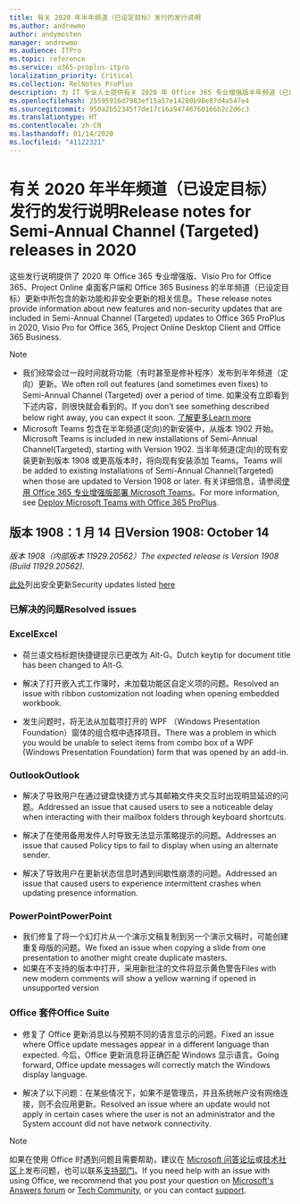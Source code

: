 ```yaml
---
title: 有关 2020 年半年频道（已设定目标）发行的发行说明
ms.author: andrewmo
author: andymosten
manager: andrewmo
ms.audience: ITPro
ms.topic: reference
ms.service: o365-proplus-itpro
localization_priority: Critical
ms.collection: RelNotes_ProPlus
description: 为 IT 专业人士提供有关 2020 年 Office 365 专业增强版半年频道（已设定目标）发行的发行说明
ms.openlocfilehash: 25595916d7983ef15a57e14280b98e87d4a547e4
ms.sourcegitcommit: 950a2b52345f7de17c16a94746760166b2c2d6c3
ms.translationtype: HT
ms.contentlocale: zh-CN
ms.lasthandoff: 01/14/2020
ms.locfileid: "41122321"
---
```

# <a name="release-notes-for-semi-annual-channel-targeted-releases-in-2020"></a><span data-ttu-id="82efd-103">有关 2020 年半年频道（已设定目标）发行的发行说明</span><span class="sxs-lookup"><span data-stu-id="82efd-103">Release notes for Semi-Annual Channel (Targeted) releases in 2020</span></span>

<span data-ttu-id="82efd-104">这些发行说明提供了 2020 年 Office 365 专业增强版、Visio Pro for Office 365、Project Online 桌面客户端和 Office 365 Business 的半年频道（已设定目标）更新中所包含的新功能和非安全更新的相关信息。</span><span class="sxs-lookup"><span data-stu-id="82efd-104">These release notes provide information about new features and non-security updates that are included in Semi-Annual Channel (Targeted) updates to Office 365 ProPlus in 2020, Visio Pro for Office 365, Project Online Desktop Client and Office 365 Business.</span></span>

> [!NOTE]
>
> - <span data-ttu-id="82efd-105">我们经常会过一段时间就将功能（有时甚至是修补程序）发布到半年频道（定向）更新。</span><span class="sxs-lookup"><span data-stu-id="82efd-105">We often roll out features (and sometimes even fixes) to Semi-Annual Channel (Targeted) over a period of time.</span></span> <span data-ttu-id="82efd-106">如果没有立即看到下述内容，则很快就会看到的。</span><span class="sxs-lookup"><span data-stu-id="82efd-106">If you don’t see something described below right away, you can expect it soon.</span></span> [<span data-ttu-id="82efd-107">了解更多</span><span class="sxs-lookup"><span data-stu-id="82efd-107">Learn more</span></span>](https://support.office.com/article/when-do-i-get-the-newest-features-in-for-office-365-da36192c-58b9-4bc9-8d51-bb6eed468516?ui=en-US&rs=en-US&ad=US)
> - <span data-ttu-id="82efd-108">Microsoft Teams 包含在半年频道(定向)的新安装中，从版本 1902 开始。</span><span class="sxs-lookup"><span data-stu-id="82efd-108">Microsoft Teams is included in new installations of Semi-Annual Channel(Targeted), starting with Version 1902.</span></span> <span data-ttu-id="82efd-109">当半年频道(定向)的现有安装更新到版本 1908 或更高版本时，将向现有安装添加 Teams。</span><span class="sxs-lookup"><span data-stu-id="82efd-109">Teams will be added to existing installations of Semi-Annual Channel(Targeted) when those are updated to Version 1908 or later.</span></span> <span data-ttu-id="82efd-110">有关详细信息，请参阅[使用 Office 365 专业增强版部署 Microsoft Teams](https://docs.microsoft.com/deployoffice/teams-install)。</span><span class="sxs-lookup"><span data-stu-id="82efd-110">For more information, see [Deploy Microsoft Teams with Office 365 ProPlus](https://docs.microsoft.com/deployoffice/teams-install).</span></span>

## <a name="version-1908-january-14"></a><span data-ttu-id="82efd-111">版本 1908：1 月 14 日</span><span class="sxs-lookup"><span data-stu-id="82efd-111">Version 1908: October 14</span></span>
<span data-ttu-id="82efd-112">*版本 1908（内部版本 11929.20562）*</span><span class="sxs-lookup"><span data-stu-id="82efd-112">*The expected release is Version 1908 (Build 11929.20562).*</span></span>

<span data-ttu-id="82efd-113">[此处](https://docs.microsoft.com/officeupdates/office365-proplus-security-updates)列出安全更新</span><span class="sxs-lookup"><span data-stu-id="82efd-113">Security updates listed [here](https://docs.microsoft.com/officeupdates/office365-proplus-security-updates)</span></span>


[//]: # (请勿移除错误详细信息内容开头)

### <a name="resolved-issues"></a><span data-ttu-id="82efd-115">已解决的问题</span><span class="sxs-lookup"><span data-stu-id="82efd-115">Resolved issues</span></span>
### <a name="excel"></a><span data-ttu-id="82efd-116">Excel</span><span class="sxs-lookup"><span data-stu-id="82efd-116">Excel</span></span>

- <span data-ttu-id="82efd-117">荷兰语文档标题快捷键提示已更改为 Alt-G。</span><span class="sxs-lookup"><span data-stu-id="82efd-117">Dutch keytip for document title has been changed to Alt-G.</span></span>

- <span data-ttu-id="82efd-118">解决了打开嵌入式工作簿时，未加载功能区自定义项的问题。</span><span class="sxs-lookup"><span data-stu-id="82efd-118">Resolved an issue with ribbon customization not loading when opening embedded workbook.</span></span>

- <span data-ttu-id="82efd-119">发生问题时，将无法从加载项打开的 WPF （Windows Presentation Foundation）窗体的组合框中选择项目。</span><span class="sxs-lookup"><span data-stu-id="82efd-119">There was a problem in which you would be unable to select items from combo box of a WPF (Windows Presentation Foundation) form that was opened by an add-in.</span></span>

### <a name="outlook"></a><span data-ttu-id="82efd-120">Outlook</span><span class="sxs-lookup"><span data-stu-id="82efd-120">Outlook</span></span>

- <span data-ttu-id="82efd-121">解决了导致用户在通过键盘快捷方式与其邮箱文件夹交互时出现明显延迟的问题。</span><span class="sxs-lookup"><span data-stu-id="82efd-121">Addressed an issue that caused users to see a noticeable delay when interacting with their mailbox folders through keyboard shortcuts.</span></span>

- <span data-ttu-id="82efd-122">解决了在使用备用发件人时导致无法显示策略提示的问题。</span><span class="sxs-lookup"><span data-stu-id="82efd-122">Addresses an issue that caused Policy tips to fail to display when using an alternate sender.</span></span>

- <span data-ttu-id="82efd-123">解决了导致用户在更新状态信息时遇到间歇性崩溃的问题。</span><span class="sxs-lookup"><span data-stu-id="82efd-123">Addressed an issue that caused users to experience intermittent crashes when updating presence information.</span></span>

### <a name="powerpoint"></a><span data-ttu-id="82efd-124">PowerPoint</span><span class="sxs-lookup"><span data-stu-id="82efd-124">PowerPoint</span></span>

- <span data-ttu-id="82efd-125">我们修复了将一个幻灯片从一个演示文稿复制到另一个演示文稿时，可能创建重复母版的问题。</span><span class="sxs-lookup"><span data-stu-id="82efd-125">We fixed an issue when copying a slide from one presentation to another might create duplicate masters.</span></span>
- <span data-ttu-id="82efd-126">如果在不支持的版本中打开，采用新批注的文件将显示黄色警告</span><span class="sxs-lookup"><span data-stu-id="82efd-126">Files with new modern comments will show a yellow warning if opened in unsupported version</span></span>

### <a name="office-suite"></a><span data-ttu-id="82efd-127">Office 套件</span><span class="sxs-lookup"><span data-stu-id="82efd-127">Office Suite</span></span>

- <span data-ttu-id="82efd-128">修复了 Office 更新消息以与预期不同的语言显示的问题。</span><span class="sxs-lookup"><span data-stu-id="82efd-128">Fixed an issue where Office update messages appear in a different language than expected.</span></span> <span data-ttu-id="82efd-129">今后，Office 更新消息将正确匹配 Windows 显示语言。</span><span class="sxs-lookup"><span data-stu-id="82efd-129">Going forward, Office update messages will correctly match the Windows display language.</span></span>

- <span data-ttu-id="82efd-130">解决了以下问题：在某些情况下，如果不是管理员，并且系统帐户没有网络连接，则不会应用更新。</span><span class="sxs-lookup"><span data-stu-id="82efd-130">Resolved an issue where an update would not apply in certain cases where the user is not an administrator and the System account did not have network connectivity.</span></span>


[//]: # (请勿移除错误详细信息内容结尾)

> [!NOTE]
> <span data-ttu-id="82efd-132">如果在使用 Office 时遇到问题且需要帮助，建议在 [Microsoft 问答论坛](https://answers.microsoft.com/)或[技术社区](https://techcommunity.microsoft.com/)上发布问题，也可以联系[支持部门](https://support.microsoft.com/contactus)。</span><span class="sxs-lookup"><span data-stu-id="82efd-132">If you need help with an issue with using Office, we recommend that you post your question on [Microsoft's Answers forum](https://answers.microsoft.com/) or [Tech Community](https://techcommunity.microsoft.com/), or you can contact [support](https://support.microsoft.com/contactus).</span></span>